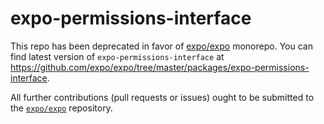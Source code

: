 # expo-permissions-interface

This repo has been deprecated in favor of [expo/expo](https://github.com/expo/expo) monorepo. You can find latest version of `expo-permissions-interface` at https://github.com/expo/expo/tree/master/packages/expo-permissions-interface.

All further contributions (pull requests or issues) ought to be submitted to the [`expo/expo`](https://github.com/expo/expo) repository.
